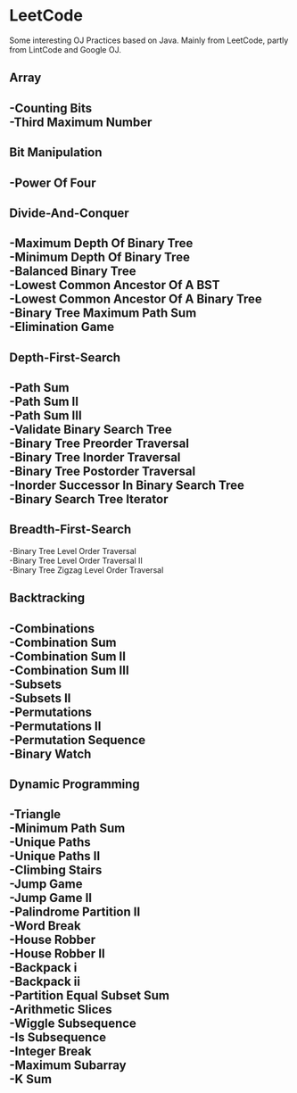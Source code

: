 # LeetCode
Some interesting OJ Practices based on Java. Mainly from LeetCode, partly from LintCode and Google OJ.

## Array  
 -Counting Bits  
 -Third Maximum Number  
 -

## Bit Manipulation  
 -Power Of Four  
 -

## Divide-And-Conquer
 -Maximum Depth Of Binary Tree  
 -Minimum Depth Of Binary Tree  
 -Balanced Binary Tree  
 -Lowest Common Ancestor Of A BST   
 -Lowest Common Ancestor Of A Binary Tree   
 -Binary Tree Maximum Path Sum   
 -Elimination Game  
 -


## Depth-First-Search
 -Path Sum  
 -Path Sum II  
 -Path Sum III  
 -Validate Binary Search Tree  
 -Binary Tree Preorder Traversal  
 -Binary Tree Inorder Traversal  
 -Binary Tree Postorder Traversal  
 -Inorder Successor In Binary Search Tree  
 -Binary Search Tree Iterator   
 -


## Breadth-First-Search
 -Binary Tree Level Order Traversal  
 -Binary Tree Level Order Traversal II  
 -Binary Tree Zigzag Level Order Traversal


## Backtracking
 -Combinations  
 -Combination Sum  
 -Combination Sum II  
 -Combination Sum III  
 -Subsets  
 -Subsets II  
 -Permutations  
 -Permutations II  
 -Permutation Sequence  
 -Binary Watch  
 -
 


## Dynamic Programming
 -Triangle  
 -Minimum Path Sum  
 -Unique Paths  
 -Unique Paths II  
 -Climbing Stairs  
 -Jump Game  
 -Jump Game II  
 -Palindrome Partition II   
 -Word Break   
 -House Robber  
 -House Robber II  
 -Backpack i  
 -Backpack ii  
 -Partition Equal Subset Sum  
 -Arithmetic Slices  
 -Wiggle Subsequence  
 -Is Subsequence  
 -Integer Break  
 -Maximum Subarray  
 -K Sum  
 -
